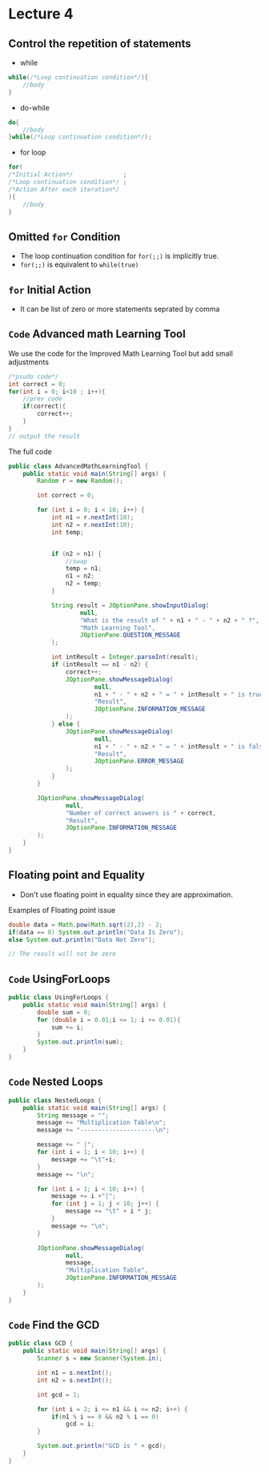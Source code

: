 # Lecture 4

## Control the repetition of statements
- while
```java
while(/*Loop continuation condition*/){
    //body
}
```
- do-while
```java
do{
    //body
}while(/*Loop continuation condition*/);
```
- for loop
```java
for(
/*Initial Action*/              ;
/*Loop continuation condition*/ ;
/*Action After each iteration*/                  
){
    //body
}
```

## Omitted `for` Condition
- The loop continuation condition for `for(;;)` is implicitly true.
- `for(;;)` is equivalent to `while(true)`

## `for` Initial Action 
- It can be list of zero or more statements seprated by comma


## `Code` Advanced math Learning Tool
We use the code for the Improved Math Learning Tool but add small adjustments
```java
/*psudo code*/
int correct = 0;
for(int i = 0; i<10 ; i++){
    //prev code
    if(correct){
        correct++;
    }
}
// output the result
```
The full code
```java
public class AdvancedMathLearningTool {
    public static void main(String[] args) {
        Random r = new Random();

        int correct = 0;

        for (int i = 0; i < 10; i++) {
            int n1 = r.nextInt(10);
            int n2 = r.nextInt(10);
            int temp;


            if (n2 > n1) {
                //swap
                temp = n1;
                n1 = n2;
                n2 = temp;
            }

            String result = JOptionPane.showInputDialog(
                    null,
                    "What is the result of " + n1 + " - " + n2 + " ?",
                    "Math Learning Tool",
                    JOptionPane.QUESTION_MESSAGE
            );

            int intResult = Integer.parseInt(result);
            if (intResult == n1 - n2) {
                correct++;
                JOptionPane.showMessageDialog(
                        null,
                        n1 + " - " + n2 + " = " + intResult + " is true",
                        "Result",
                        JOptionPane.INFORMATION_MESSAGE
                );
            } else {
                JOptionPane.showMessageDialog(
                        null,
                        n1 + " - " + n2 + " = " + intResult + " is false",
                        "Result",
                        JOptionPane.ERROR_MESSAGE
                );
            }
        }

        JOptionPane.showMessageDialog(
                null,
                "Number of correct answers is " + correct,
                "Result",
                JOptionPane.INFORMATION_MESSAGE
        );
    }
}
```

## Floating point and Equality
- Don't use floating point in equality since they are approximation.

Examples of Floating point issue
```java
double data = Math.pow(Math.sqrt(2),2) - 2;
if(data == 0) System.out.println("Data Is Zero");
else System.out.println("Data Not Zero");

// The result will not be zero
```

## `Code` UsingForLoops
```java
public class UsingForLoops {
    public static void main(String[] args) {
        double sum = 0;
        for (double i = 0.01;i <= 1; i += 0.01){
            sum += i;
        }
        System.out.println(sum);
    }
}
```

## `Code` Nested Loops
```java
public class NestedLoops {
    public static void main(String[] args) {
        String message = "";
        message += "Multiplication Table\n";
        message += "---------------------\n";

        message += " |";
        for (int i = 1; i < 10; i++) {
            message += "\t"+i;
        }
        message += "\n";

        for (int i = 1; i < 10; i++) {
            message += i +"|";
            for (int j = 1; j < 10; j++) {
                message += "\t" + i * j;
            }
            message += "\n";
        }

        JOptionPane.showMessageDialog(
                null,
                message,
                "Multiplication Table",
                JOptionPane.INFORMATION_MESSAGE
        );
    }
}
```

## `Code` Find the GCD
```java
public class GCD {
    public static void main(String[] args) {
        Scanner s = new Scanner(System.in);

        int n1 = s.nextInt();
        int n2 = s.nextInt();

        int gcd = 1;

        for (int i = 2; i <= n1 && i <= n2; i++) {
            if(n1 % i == 0 && n2 % i == 0)
                gcd = i;
        }

        System.out.println("GCD is " + gcd);
    }
}
```
